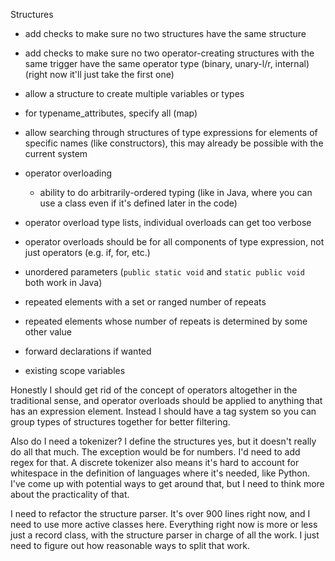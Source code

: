 Structures
- add checks to make sure no two structures have the same structure
- add checks to make sure no two operator-creating structures with the same trigger have the 
same operator type (binary, unary-l/r, internal) (right now it'll just take the first one)

- allow a structure to create multiple variables or types
- for typename_attributes, specify all (map)
- allow searching through structures of type expressions for elements of specific names (like constructors),
    this may already be possible with the current system
- operator overloading
  - ability to do arbitrarily-ordered typing 
    (like in Java, where you can use a class even if it's defined later in the code)
- operator overload type lists, individual overloads can get too verbose
- operator overloads should be for all components of type expression, not just operators (e.g. if, for, etc.)
- unordered parameters (`public static void` and `static public void` both work in Java)
- repeated elements with a set or ranged number of repeats
- repeated elements whose number of repeats is determined by some other value
- forward declarations if wanted
- existing scope variables

Honestly I should get rid of the concept of operators altogether in the traditional sense,
and operator overloads should be applied to anything that has an expression element.
Instead I should have a tag system so you can group types of structures together for better filtering.

Also do I need a tokenizer? I define the structures yes, but it doesn't really do all that much.
The exception would be for numbers. I'd need to add regex for that. A discrete tokenizer also means
it's hard to account for whitespace in the definition of languages where it's needed, like Python.
I've come up with potential ways to get around that, but I need to think more about the practicality of that.

I need to refactor the structure parser. It's over 900 lines right now, and I
need to use more active classes here. Everything right now is more or less just a record class,
with the structure parser in charge of all the work. I just need to figure out how reasonable ways
to split that work.